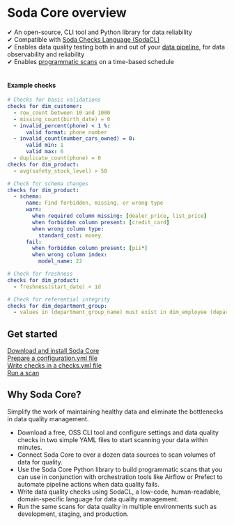 # Soda Core overview

&#10004;  An open-source, CLI tool and Python library for data reliability<br />
&#10004;  Compatible with [Soda Checks Language (SodaCL)](https://docs.soda.io/soda-cl/soda-cl-overview.html) <br />
&#10004;  Enables data quality testing both in and out of your [data pipeline](/docs/orchestrate-scans.md), for data observability and reliability <br />
&#10004;  Enables [programmatic scans](/docs/programmatic.md) on a time-based schedule <br />
<br />

#### Example checks

```yaml
# Checks for basic validations
checks for dim_customer:
  - row_count between 10 and 1000
  - missing_count(birth_date) = 0
  - invalid_percent(phone) < 1 %:
      valid format: phone number
  - invalid_count(number_cars_owned) = 0:
      valid min: 1
      valid max: 6
  - duplicate_count(phone) = 0
checks for dim_product:
  - avg(safety_stock_level) > 50
```

```yaml
# Check for schema changes
checks for dim_product:
  - schema:
      name: Find forbidden, missing, or wrong type
      warn:
        when required column missing: [dealer_price, list_price]
        when forbidden column present: [credit_card]
        when wrong column type:
          standard_cost: money
      fail:
        when forbidden column present: [pii*]
        when wrong column index:
          model_name: 22
```

```yaml
# Check for freshness 
checks for dim_product:
  - freshness(start_date) < 1d
```

```yaml
# Check for referential integrity
checks for dim_department_group:
  - values in (department_group_name) must exist in dim_employee (department_name)
```

## Get started
[Download and install Soda Core](/docs/installation.md) <br />
[Prepare a configuration.yml file](/docs/configuration.md)<br />
[Write checks in a checks.yml file](https://docs.soda.io/soda/quick-start-sodacl.html)<br />
[Run a scan](/docs/scan-core.md)<br />


## Why Soda Core?

Simplify the work of maintaining healthy data and eliminate the bottlenecks in data quality management.
* Download a free, OSS CLI tool and configure settings and data quality checks in two simple YAML files to start scanning your data within minutes.
* Connect Soda Core to over a dozen data sources to scan volumes of data for quality.
* Use the Soda Core Python library to build programmatic scans that you can use in conjunction with orchestration tools like Airflow or Prefect to automate pipeline actions when data quality fails.
* Write data quality checks using SodaCL, a low-code, human-readable, domain-specific language for data quality management.
* Run the same scans for data quality in multiple environments such as development, staging, and production.
